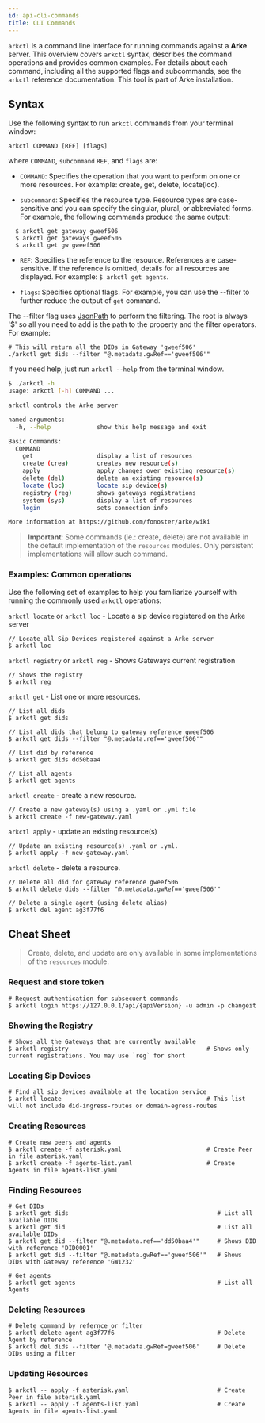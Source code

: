 ```yaml
---
id: api-cli-commands
title: CLI Commands
---
```


`arkctl` is a command line interface for running commands against a **Arke** server. This overview covers `arkctl` syntax, describes the command operations and provides common examples. For details about each command, including all the supported flags and subcommands, see the `arkctl` reference documentation. This tool is part of Arke installation.

## Syntax

Use the following syntax to run `arkctl` commands from your terminal window:

```
arkctl COMMAND [REF] [flags]
```

where `COMMAND`, `subcommand` `REF`, and `flags` are:

- `COMMAND`: Specifies the operation that you want to perform on one or more resources. For example: create, get, delete, locate(loc).

- `subcommand`: Specifies the resource type. Resource types are case-sensitive and you can specify the singular, plural, or abbreviated forms. For example, the following commands produce the same output:

```
  $ arkctl get gateway gweef506
  $ arkctl get gateways gweef506
  $ arkctl get gw gweef506
```

- `REF`: Specifies the reference to the resource. References are case-sensitive. If the reference is omitted, details for all resources are displayed. For example: `$ arkctl get agents`.

- `flags`: Specifies optional flags. For example, you can use the --filter to further reduce the output of `get` command.

The --filter flag uses [JsonPath](https://github.com/json-path/JsonPath) to perform the filtering. The root is always '$'
so all you need to add is the path to the property and the filter operators. For example:

```
# This will return all the DIDs in Gateway 'gweef506'
./arkctl get dids --filter "@.metadata.gwRef=='gweef506'"    
```

If you need help, just run `arkctl --help` from the terminal window.

```bash
$ ./arkctl -h
usage: arkctl [-h] COMMAND ...

arkctl controls the Arke server

named arguments:
  -h, --help             show this help message and exit

Basic Commands:
  COMMAND
    get                  display a list of resources
    create (crea)        creates new resource(s)
    apply                apply changes over existing resource(s)
    delete (del)         delete an existing resource(s)
    locate (loc)         locate sip device(s)
    registry (reg)       shows gateways registrations
    system (sys)         display a list of resources
    login                sets connection info

More information at https://github.com/fonoster/arke/wiki
```

> **Important**: Some commands (ie.: create, delete) are not available in the default implementation of the `resources` modules. Only persistent implementations will allow such command.

### Examples: Common operations

Use the following set of examples to help you familiarize yourself with running the commonly used `arkctl` operations:

`arkctl locate` or `arkctl loc` - Locate a sip device registered on the Arke server

```
// Locate all Sip Devices registered against a Arke server
$ arkctl loc
```

`arkctl registry` or `arkctl reg` - Shows Gateways current registration

```
// Shows the registry
$ arkctl reg
```

`arkctl get` - List one or more resources.

```
// List all dids
$ arkctl get dids

// List all dids that belong to gateway reference gweef506
$ arkctl get dids --filter "@.metadata.ref=='gweef506'"

// List did by reference
$ arkctl get dids dd50baa4

// List all agents
$ arkctl get agents
```

`arkctl create` - create a new resource.

```
// Create a new gateway(s) using a .yaml or .yml file
$ arkctl create -f new-gateway.yaml
```

`arkctl apply` - update an existing resource(s)

```
// Update an existing resource(s) .yaml or .yml.
$ arkctl apply -f new-gateway.yaml
```

`arkctl delete` - delete a resource.

```
// Delete all did for gateway reference gweef506
$ arkctl delete dids --filter "@.metadata.gwRef=='gweef506'"

// Delete a single agent (using delete alias)
$ arkctl del agent ag3f77f6
```

## Cheat Sheet

> Create, delete, and update are only available in some implementations of the `resources` module.

### Request and store token

```
# Request authentication for subsecuent commands
$ arkctl login https://127.0.0.1/api/{apiVersion} -u admin -p changeit
```

### Showing the Registry

```
# Shows all the Gateways that are currently available
$ arkctl registry                                       # Shows only current registrations. You may use `reg` for short
```

### Locating Sip Devices

```
# Find all sip devices available at the location service
$ arkctl locate                                         # This list will not include did-ingress-routes or domain-egress-routes
```

### Creating Resources

```
# Create new peers and agents
$ arkctl create -f asterisk.yaml                        # Create Peer in file asterisk.yaml
$ arkctl create -f agents-list.yaml                     # Create Agents in file agents-list.yaml
```

### Finding Resources

```
# Get DIDs
$ arkctl get dids                                          # List all available DIDs
$ arkctl get did                                           # List all available DIDs
$ arkctl get did --filter "@.metadata.ref=='dd50baa4'"     # Shows DID with reference 'DID0001'
$ arkctl get did --filter "@.metadata.gwRef=='gweef506'"   # Shows DIDs with Gateway reference 'GW1232'

# Get agents
$ arkctl get agents                                        # List all Agents
```

### Deleting Resources

```
# Delete command by refernce or filter
$ arkctl delete agent ag3f77f6                             # Delete Agent by reference
$ arkctl del dids --filter '@.metadata.gwRef=gweef506'     # Delete DIDs using a filter
```

### Updating Resources

```
$ arkctl -- apply -f asterisk.yaml                         # Create Peer in file asterisk.yaml
$ arkctl -- apply -f agents-list.yaml                      # Create Agents in file agents-list.yaml
```
